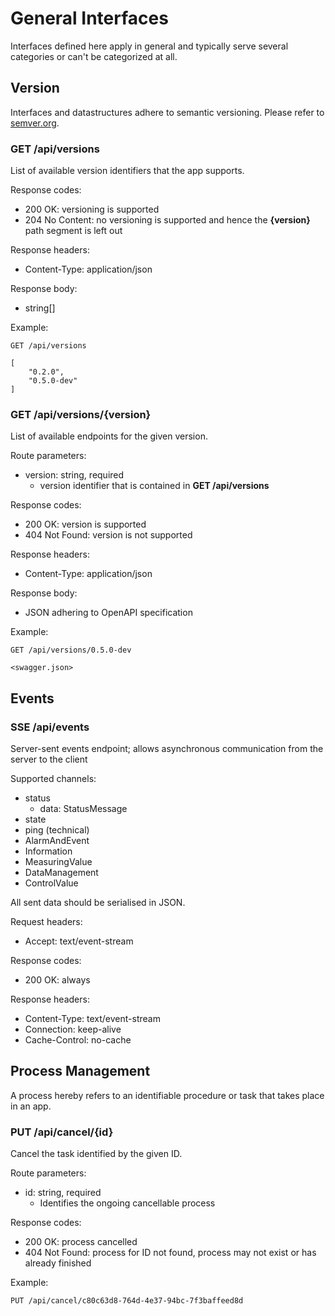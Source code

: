 # General Interfaces

Interfaces defined here apply in general and typically serve several categories or can't be categorized at all.

## Version

Interfaces and datastructures adhere to semantic versioning. Please refer to [semver.org](https://semver.org/).

### GET /api/versions
List of available version identifiers that the app supports.

Response codes:
- 200 OK: versioning is supported
- 204 No Content: no versioning is supported and hence the **{version}** path segment is left out

Response headers:
- Content-Type: application/json

Response body:
- string[]

Example:
```
GET /api/versions

[
    "0.2.0",
    "0.5.0-dev"
]
```

### GET /api/versions/{version}
List of available endpoints for the given version.

Route parameters:
- version: string, required
    - version identifier that is contained in **GET /api/versions**

Response codes:
- 200 OK: version is supported
- 404 Not Found: version is not supported

Response headers:
- Content-Type: application/json

Response body:
- JSON adhering to OpenAPI specification

Example:
```
GET /api/versions/0.5.0-dev

<swagger.json>
```

## Events

### SSE /api/events
Server-sent events endpoint; allows asynchronous communication from the server to the client

Supported channels:
- status
    - data: StatusMessage
- state
- ping (technical)
- AlarmAndEvent
- Information
- MeasuringValue
- DataManagement
- ControlValue

All sent data should be serialised in JSON.

Request headers:
- Accept: text/event-stream

Response codes:
- 200 OK: always

Response headers:
- Content-Type: text/event-stream
- Connection: keep-alive
- Cache-Control: no-cache

## Process Management

A process hereby refers to an identifiable procedure or task that takes place in an app.

### PUT /api/cancel/{id}
Cancel the task identified by the given ID.

Route parameters:
- id: string, required
    - Identifies the ongoing cancellable process

Response codes:
- 200 OK: process cancelled
- 404 Not Found: process for ID not found, process may not exist or has already finished

Example:
```
PUT /api/cancel/c80c63d8-764d-4e37-94bc-7f3baffeed8d
```
